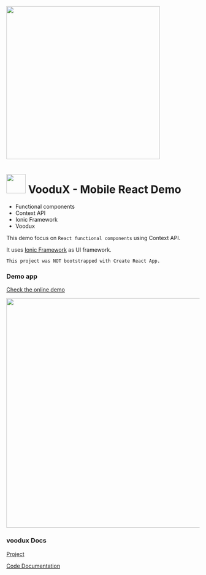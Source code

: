 [<img src="https://i.imgur.com/a856gth.png" width="400" />](https://web2solutions.github.io/voodux/code/index.html)

# <img src="https://avatars3.githubusercontent.com/u/14809007?s=280&v=4" width="50" /> VooduX - Mobile React Demo

- Functional components
- Context API
- Ionic Framework
- Voodux

This demo focus on `React functional components` using Context API.

It uses [Ionic Framework](https://ionicframework.com/) as UI framework.

`This project was NOT bootstrapped with Create React App.`

### Demo app

[Check the online demo](https://voodux-react-mobile-ionic-demo.vercel.app/)

<img src="https://i.imgur.com/b29Lsgj.png" width="600" />

### voodux Docs

[Project](https://github.com/web2solutions/voodux)

[Code Documentation](https://web2solutions.github.io/voodux/code/index.html)